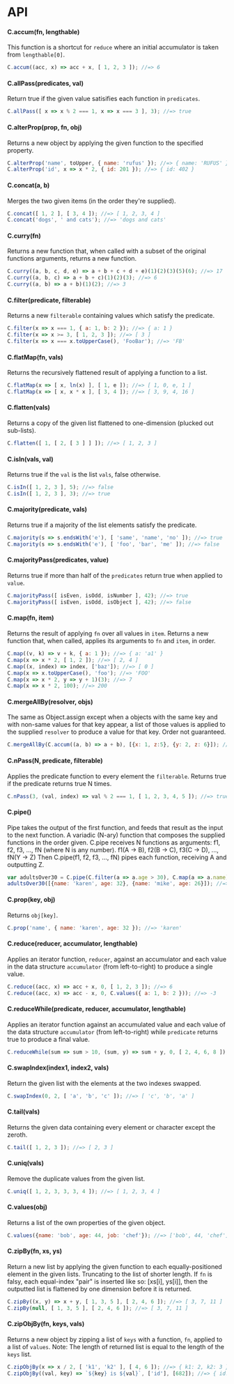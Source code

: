 # API

#### C.accum(fn, lengthable)
This function is a shortcut for `reduce` where an initial accumulator is taken from `lengthable[0]`.
```javascript
C.accum((acc, x) => acc + x, [ 1, 2, 3 ]); //=> 6
```

#### C.allPass(predicates, val)
Return true if the given value satisifies each function in `predicates`.
```javascript
C.allPass([ x => x % 2 === 1, x => x === 3 ], 3); //=> true
```

#### C.alterProp(prop, fn, obj)
Returns a new object by applying the given function to the specified property.
```javascript
C.alterProp('name', toUpper, { name: 'rufus' }); //=> { name: 'RUFUS' }
C.alterProp('id', x => x * 2, { id: 201 }); //=> { id: 402 }
```

#### C.concat(a, b)
Merges the two given items (in the order they're supplied).
```javascript
C.concat([ 1, 2 ], [ 3, 4 ]); //=> [ 1, 2, 3, 4 ]
C.concat('dogs', ' and cats'); //=> 'dogs and cats'
```

#### C.curry(fn)
Returns a new function that, when called with a subset of the original
functions arguments, returns a new function.
```javascript
C.curry((a, b, c, d, e) => a + b + c + d + e)(1)(2)(3)(5)(6); //=> 17
C.curry((a, b, c) => a + b + c)(1)(2)(3); //=> 6
C.curry((a, b) => a + b)(1)(2); //=> 3
```

#### C.filter(predicate, filterable)
Returns a new `filterable` containing values which satisfy the predicate.
```javascript
C.filter(x => x === 1, { a: 1, b: 2 }); //=> { a: 1 }
C.filter(x => x >= 3, [ 1, 2, 3 ]); //=> [ 3 ]
C.filter(x => x === x.toUpperCase(), 'FooBar'); //=> 'FB'
```

#### C.flatMap(fn, vals)
Returns the recursively flattened result of applying a function to a list.
```javascript
C.flatMap(x => [ x, ln(x) ], [ 1, e ]); //=> [ 1, 0, e, 1 ]
C.flatMap(x => [ x, x * x ], [ 3, 4 ]); //=> [ 3, 9, 4, 16 ]
```

#### C.flatten(vals)
Returns a copy of the given list flattened to one-dimension (plucked out sub-lists).
```javascript
C.flatten([ 1, [ 2, [ 3 ] ] ]); //=> [ 1, 2, 3 ]
```

#### C.isIn(vals, val)
Returns true if the `val` is the list `vals`, false otherwise.
```javascript
C.isIn([ 1, 2, 3 ], 5); //=> false
C.isIn([ 1, 2, 3 ], 3); //=> true
```

#### C.majority(predicate, vals)
Returns true if a majority of the list elements satisfy the predicate.
```javascript
C.majority(s => s.endsWith('e'), [ 'same', 'name', 'no' ]); //=> true
C.majority(s => s.endsWith('e'), [ 'foo', 'bar', 'me' ]); //=> false
```

#### C.majorityPass(predicates, value)
Returns true if more than half of the `predicates` return true when applied to `value`.
```javascript
C.majorityPass([ isEven, isOdd, isNumber ], 42); //=> true
C.majorityPass([ isEven, isOdd, isObject ], 42); //=> false
```

#### C.map(fn, item)
Returns the result of applying `fn` over all values in `item`.
Returns a new function that, when called, applies its arguments to `fn` and
`item`, in order.
```javascript
C.map((v, k) => v + k, { a: 1 }); //=> { a: 'a1' }
C.map(x => x * 2, [ 1, 2 ]); //=> [ 2, 4 ]
C.map((x, index) => index, ['baz']); //=> [ 0 ]
C.map(x => x.toUpperCase(), 'foo'); //=> 'FOO'
C.map(x => x * 2, y => y + 1)(3); //=> 7
C.map(x => x * 2, 100); //=> 200
```

#### C.mergeAllBy(resolver, objs)
The same as Object.assign except when a objects with the same key and with
non-same values for that key appear, a list of those values is applied to
the supplied `resolver` to produce a value for that key. Order not guaranteed.
```javascript
C.mergeAllBy(C.accum((a, b) => a + b), [{x: 1, z:5}, {y: 2, z: 6}]); //=> {x: 1, y: 2, z: 11}
```

#### C.nPass(N, predicate, filterable)
Applies the predicate function to every element the `filterable`.
Returns true if the predicate returns true N times.
```javascript
C.nPass(3, (val, index) => val % 2 === 1, [ 1, 2, 3, 4, 5 ]); //=> true
```

#### C.pipe()
Pipe takes the output of the first function, and feeds that result as the input to the next function.
A variadic (N-ary) function that composes the supplied functions in the order given.
C.pipe receives N functions as arguments: f1, f2, f3, ..., fN (where N is any number).
f1(A -> B), f2(B -> C), f3(C -> D), ..., fN(Y -> Z)
Then C.pipe(f1, f2, f3, ..., fN) pipes each function, receiving A and outputting Z.
```javascript
var adultsOver30 = C.pipe(C.filter(a => a.age > 30), C.map(a => a.name));
adultsOver30([{name: 'karen', age: 32}, {name: 'mike', age: 26}]); //=> 'karen'
```

#### C.prop(key, obj)
Returns `obj[key]`.
```javascript
C.prop('name', { name: 'karen', age: 32 }); //=> 'karen'
```

#### C.reduce(reducer, accumulator, lengthable)
Applies an iterator function, `reducer`, against an accumulator and each value
in the data structure `accumulator` (from left-to-right) to produce a single value.
```javascript
C.reduce((acc, x) => acc + x, 0, [ 1, 2, 3 ]); //=> 6
C.reduce((acc, x) => acc - x, 0, C.values({ a: 1, b: 2 })); //=> -3
```

#### C.reduceWhile(predicate, reducer, accumulator, lengthable)
Applies an iterator function against an accumulated value and each value
of the data structure `accumulator` (from left-to-right) while `predicate` returns true
to produce a final value.
```javascript
C.reduceWhile(sum => sum > 10, (sum, y) => sum + y, 0, [ 2, 4, 6, 8 ]); //=> 12
```

#### C.swapIndex(index1, index2, vals)
Return the given list with the elements at the two indexes swapped.
```javascript
C.swapIndex(0, 2, [ 'a', 'b', 'c' ]); //=> [ 'c', 'b', 'a' ]
```

#### C.tail(vals)
Returns the given data containing every element or character except the zeroth.
```javascript
C.tail([ 1, 2, 3 ]); //=> [ 2, 3 ]
```

#### C.uniq(vals)
Remove the duplicate values from the given list.
```javascript
C.uniq([ 1, 2, 3, 3, 3, 4 ]); //=> [ 1, 2, 3, 4 ]
```

#### C.values(obj)
Returns a list of the own properties of the given object.
```javascript
C.values({name: 'bob', age: 44, job: 'chef'}); //=> ['bob', 44, 'chef']
```

#### C.zipBy(fn, xs, ys)
Return a new list by applying the given function to each equally-positioned
element in the given lists. Truncating to the list of shorter length.
If `fn` is falsy, each equal-index "pair" is inserted like so: [xs[i], ys[i]],
then the outputted list is flattened by one dimension before it is returned.
```javascript
C.zipBy((x, y) => x + y, [ 1, 3, 5 ], [ 2, 4, 6 ]); //=> [ 3, 7, 11 ]
C.zipBy(null, [ 1, 3, 5 ], [ 2, 4, 6 ]); //=> [ 3, 7, 11 ]
```

#### C.zipObjBy(fn, keys, vals)
Returns a new object by zipping a list of `keys` with a function, `fn`,
applied to a list of `values`.
Note: The length of returned list is equal to the length of the `keys` list.
```javascript
C.zipObjBy(x => x / 2, [ 'k1', 'k2' ], [ 4, 6 ]); //=> { k1: 2, k2: 3 }
C.zipObjBy((val, key) => `${key} is ${val}`, ['id'], [682]); //=> { id: 'id is 682' }
```

